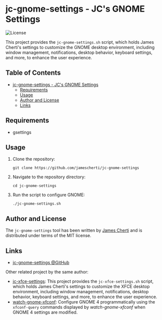 # jc-gnome-settings - JC's GNOME Settings
![License](https://img.shields.io/github/license/jamescherti/watch-gnome-xfconf)

This project provides the `jc-gnome-settings.sh` script, which holds James Cherti's settings to customize the GNOME desktop environment, including window management, notifications, desktop behavior, keyboard settings, and more, to enhance the user experience.

<!-- markdown-toc start - Don't edit this section. Run M-x markdown-toc-refresh-toc -->
## Table of Contents

- [jc-gnome-settings - JC's GNOME Settings](#jc-gnome-settings---jcs-gnome-settings)
  - [Requirements](#requirements)
  - [Usage](#usage)
  - [Author and License](#author-and-license)
  - [Links](#links)

<!-- markdown-toc end -->

## Requirements

- gsettings

## Usage

1. Clone the repository:

   ```
   git clone https://github.com/jamescherti/jc-gnome-settings
   ```

2. Navigate to the repository directory:

   ```
   cd jc-gnome-settings
   ```

3. Run the script to configure GNOME:

   ```
   ./jc-gnome-settings.sh
   ```

## Author and License

The `jc-gnome-settings` tool has been written by [James Cherti](https://www.jamescherti.com/) and is distributed under terms of the MIT license.

## Links

- [jc-gnome-settings @GitHub](https://github.com/jamescherti/jc-gnome-settings)

Other related project by the same author:
- [jc-xfce-settings](https://github.com/jamescherti/jc-xfce-settings): This project provides the `jc-xfce-settings.sh` script, which holds James Cherti's settings to customize the XFCE desktop environment, including window management, notifications, desktop behavior, keyboard settings, and more, to enhance the user experience.
- [watch-gnome-xfconf](https://github.com/jamescherti/watch-gnome-xfconf/): Configure GNOME 4 programmatically using the `xfconf-query` commands displayed by *watch-gnome-xfconf* when GNOME 4 settings are modified.

